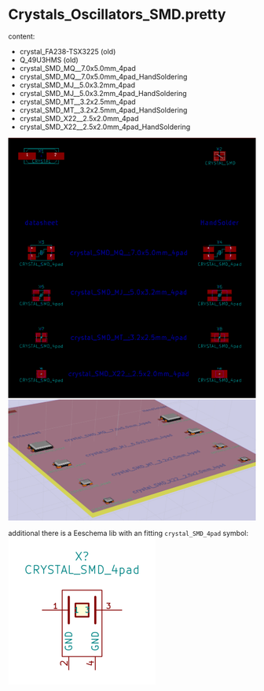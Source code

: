 Crystals_Oscillators_SMD.pretty
===============================

content:  
- crystal_FA238-TSX3225 (old)
- Q_49U3HMS (old)
- crystal_SMD_MQ__7.0x5.0mm_4pad
- crystal_SMD_MQ__7.0x5.0mm_4pad_HandSoldering
- crystal_SMD_MJ__5.0x3.2mm_4pad
- crystal_SMD_MJ__5.0x3.2mm_4pad_HandSoldering
- crystal_SMD_MT__3.2x2.5mm_4pad
- crystal_SMD_MT__3.2x2.5mm_4pad_HandSoldering
- crystal_SMD_X22__2.5x2.0mm_4pad
- crystal_SMD_X22__2.5x2.0mm_4pad_HandSoldering

![Crystals Oscillators SMD pretty library in PCBNew](test_crystal_SMD_PCB.png)
![Crystals Oscillators SMD pretty library 3D](test_crystal_SMD_3D.png)

additional there is a Eeschema lib with an fitting `crystal_SMD_4pad` symbol:
![Crystals Oscillators SMD pretty library 3D](crystal_smd_4pad.png)
